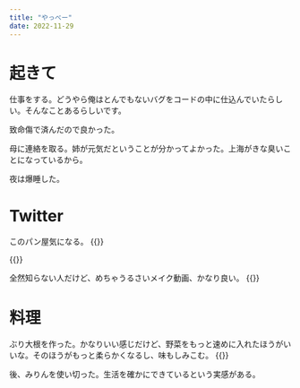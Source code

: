 ```yaml
---
title: "やっべー"
date: 2022-11-29
---
```


# 起きて
仕事をする。どうやら俺はとんでもないバグをコードの中に仕込んでいたらしい。そんなことあるらしいです。

致命傷で済んだので良かった。

母に連絡を取る。姉が元気だということが分かってよかった。上海がきな臭いことになっているから。

夜は爆睡した。

# Twitter
このパン屋気になる。
{{<tweet user="dango_bot" id="1597461987134349313">}}

{{<tweet user="dango_bot" id="1597456873544110080">}}

全然知らない人だけど、めちゃうるさいメイク動画、かなり良い。
{{<tweet user="dango_bot" id="1597541673797824513">}}

# 料理
ぶり大根を作った。かなりいい感じだけど、野菜をもっと速めに入れたほうがいいな。そのほうがもっと柔らかくなるし、味もしみこむ。
{{<tweet user="dango_bot" id="1597563009811222529">}}

後、みりんを使い切った。生活を確かにできているという実感がある。